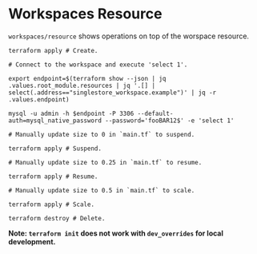 # Workspaces Resource

`workspaces/resource` shows operations on top of the worspace resource.

~~~ shell
terraform apply # Create.

# Connect to the workspace and execute 'select 1'.

export endpoint=$(terraform show --json | jq .values.root_module.resources | jq '.[] | select(.address=="singlestore_workspace.example")' | jq -r .values.endpoint)

mysql -u admin -h $endpoint -P 3306 --default-auth=mysql_native_password --password='fooBAR12$' -e 'select 1'

# Manually update size to 0 in `main.tf` to suspend.

terraform apply # Suspend.

# Manually update size to 0.25 in `main.tf` to resume.

terraform apply # Resume.

# Manually update size to 0.5 in `main.tf` to scale.

terraform apply # Scale.

terraform destroy # Delete.
~~~

**Note: `terraform init` does not work with `dev_overrides` for local development.**
